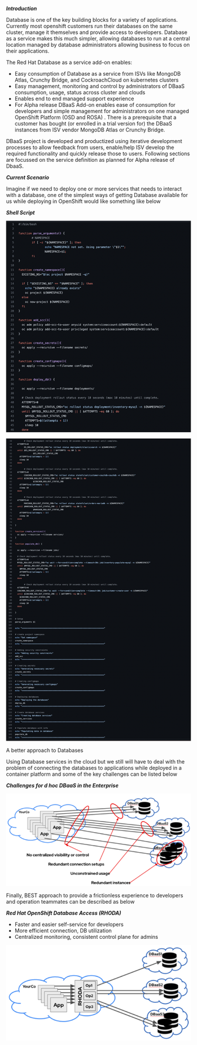 ***Introduction***

Database is one of the key building blocks for a variety of applications. Currently most openshift customers run their databases on the same cluster, manage it themselves and provide access to developers. Database as a service makes this much simpler, allowing databases to run at a central location managed by database administrators allowing business to focus on their applications.

The Red Hat Database as a service add-on enables:

- Easy consumption of Database as a service from ISVs like MongoDB Atlas, Crunchy Bridge, and CockroachCloud on kubernetes clusters
- Easy management, monitoring and control by administrators of DBaaS consumption, usage, status across cluster and clouds
- Enables end to end managed support experience
- For Alpha release DBaaS Add-on enables ease of consumption for developers and simple management for administrators on one managed OpenShift Platform (OSD and ROSA) . There is a prerequisite that a customer has bought (or enrolled in a trial version for) the DBaaS instances from ISV vendor MongoDB Atlas or Crunchy Bridge.

DBaaS project is developed and productized using iterative development processes to allow feedback from users, enable/help ISV develop the required functionality and quickly release those to users. Following sections are focussed on the service definition as planned for Alpha release of DbaaS.


***Current Scenario***

Imagine if we need to deploy one or more services that needs to interact with a database, one of the simplest ways of getting Database available for us while deploying in OpenShift would like something like below 

***Shell Script***

![Deploy Database ](dbaas-guide/documentation/modules/ROOT/assets/images/db1.png)

![Deploy Database Continued .... ](dbaas-guide/documentation/modules/ROOT/assets/images/db2.png)


A better approach to Databases 

Using Database services in the cloud but we still will have to deal with the problem of connecting the databases to applications while deployed in a container platform and some of the key challenges can be listed below 

***Challenges for d hoc DBaaS in the Enterprise***

![Adhoc DB ](dbaas-guide/documentation/modules/ROOT/assets/images/challenge1.png)


Finally, BEST approach to provide a frictionless experience to developers and operation teammates can be described as below

***Red Hat OpenShift Database Access (RHODA)***

- Faster and easier self-service for developers
- More efficient connection, DB utilization
- Centralized monitoring, consistent control plane for admins

![RHODA ](dbaas-guide/documentation/modules/ROOT/assets/images/solution.png)